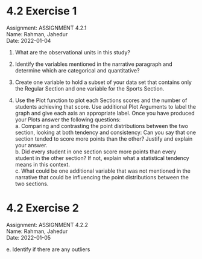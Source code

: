 # 4.2 Exercise 1

Assignment: ASSIGNMENT 4.2.1  
Name: Rahman, Jahedur  
Date: 2022-01-04  

1. What are the observational units in this study?  

2. Identify the variables mentioned in the narrative paragraph and determine which are categorical and quantitative?  

3. Create one variable to hold a subset of your data set that contains only the Regular Section and one variable for the Sports Section.  

4. Use the Plot function to plot each Sections scores and the number of students achieving that score. Use additional Plot Arguments to label the graph and give each axis an appropriate label. Once you have produced your Plots answer the following questions:  
    a. Comparing and contrasting the point distributions between the two section, looking at both tendency and consistency: Can you say that one section tended to score more points than the other? Justify and explain your answer.  
    b. Did every student in one section score more points than every student in the other section? If not, explain what a statistical tendency means in this context.  
    c. What could be one additional variable that was not mentioned in the narrative that could be influencing the point distributions between the two sections.  


# 4.2 Exercise 2

Assignment: ASSIGNMENT 4.2.2  
Name: Rahman, Jahedur  
Date: 2022-01-05  

e. Identify if there are any outliers
